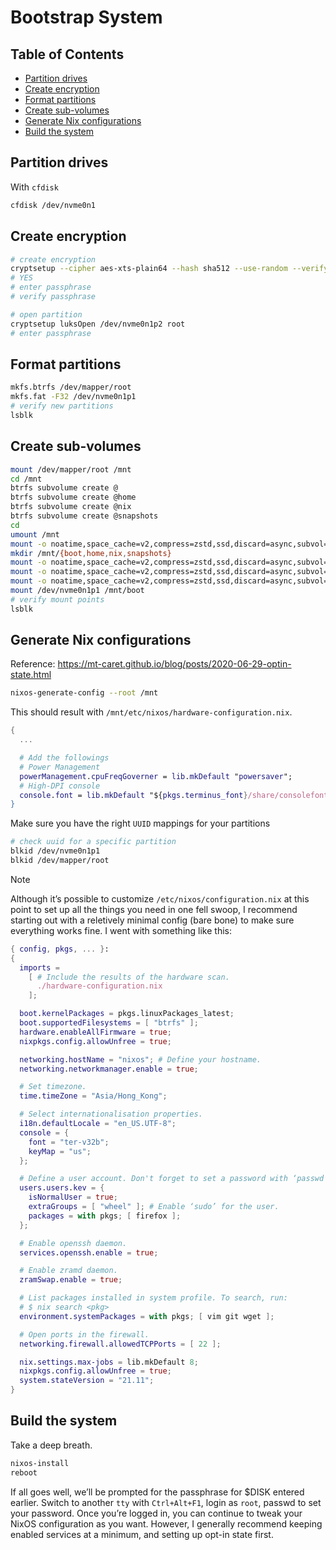 # Bootstrap System

## Table of Contents

<!-- vim-markdown-toc GFM -->

* [Partition drives](#partition-drives)
* [Create encryption](#create-encryption)
* [Format partitions](#format-partitions)
* [Create sub-volumes](#create-sub-volumes)
* [Generate Nix configurations](#generate-nix-configurations)
* [Build the system](#build-the-system)

<!-- vim-markdown-toc -->

## Partition drives

With `cfdisk`

```bash
cfdisk /dev/nvme0n1
```

## Create encryption

```bash
# create encryption
cryptsetup --cipher aes-xts-plain64 --hash sha512 --use-random --verify-passphrase luksFormat /dev/nvme0n1p2
# YES
# enter passphrase
# verify passphrase

# open partition
cryptsetup luksOpen /dev/nvme0n1p2 root
# enter passphrase
```

## Format partitions

```bash
mkfs.btrfs /dev/mapper/root
mkfs.fat -F32 /dev/nvme0n1p1
# verify new partitions
lsblk
```

## Create sub-volumes

```bash
mount /dev/mapper/root /mnt
cd /mnt
btrfs subvolume create @
btrfs subvolume create @home
btrfs subvolume create @nix
btrfs subvolume create @snapshots
cd
umount /mnt
mount -o noatime,space_cache=v2,compress=zstd,ssd,discard=async,subvol=@ /dev/mapper/root /mnt
mkdir /mnt/{boot,home,nix,snapshots}
mount -o noatime,space_cache=v2,compress=zstd,ssd,discard=async,subvol=@home /dev/mapper/root /mnt/home/
mount -o noatime,space_cache=v2,compress=zstd,ssd,discard=async,subvol=@nix /dev/mapper/root /mnt/nix/
mount -o noatime,space_cache=v2,compress=zstd,ssd,discard=async,subvol=@snapshots /dev/mapper/root /mnt/snapshots/
mount /dev/nvme0n1p1 /mnt/boot
# verify mount points
lsblk
```

## Generate Nix configurations

Reference: https://mt-caret.github.io/blog/posts/2020-06-29-optin-state.html

```bash
nixos-generate-config --root /mnt
```

This should result with `/mnt/etc/nixos/hardware-configuration.nix`.

```nix
{
  ...

  # Add the followings
  # Power Management
  powerManagement.cpuFreqGoverner = lib.mkDefault "powersaver";
  # High-DPI console
  console.font = lib.mkDefault "${pkgs.terminus_font}/share/consolefonts/ter-u28n.psf.gz";
}
```

Make sure you have the right `UUID` mappings for your partitions

```bash
# check uuid for a specific partition
blkid /dev/nvme0n1p1
blkid /dev/mapper/root
```

> [!NOTE]
> Although it’s possible to customize `/etc/nixos/configuration.nix` at this point to set up all the things you need in one fell swoop, I recommend starting out with a reletively minimal config (bare bone) to make sure everything works fine. I went with something like this:

```nix
{ config, pkgs, ... }:
{
  imports =
    [ # Include the results of the hardware scan.
      ./hardware-configuration.nix
    ];

  boot.kernelPackages = pkgs.linuxPackages_latest;
  boot.supportedFilesystems = [ "btrfs" ];
  hardware.enableAllFirmware = true;
  nixpkgs.config.allowUnfree = true;

  networking.hostName = "nixos"; # Define your hostname.
  networking.networkmanager.enable = true;

  # Set timezone.
  time.timeZone = "Asia/Hong_Kong";

  # Select internationalisation properties.
  i18n.defaultLocale = "en_US.UTF-8";
  console = {
    font = "ter-v32b";
    keyMap = "us";
  };

  # Define a user account. Don't forget to set a password with ‘passwd’.
  users.users.kev = {
    isNormalUser = true;
    extraGroups = [ "wheel" ]; # Enable ‘sudo’ for the user.
    packages = with pkgs; [ firefox ];
  };

  # Enable openssh daemon.
  services.openssh.enable = true;

  # Enable zramd daemon.
  zramSwap.enable = true;

  # List packages installed in system profile. To search, run:
  # $ nix search <pkg>
  environment.systemPackages = with pkgs; [ vim git wget ];

  # Open ports in the firewall.
  networking.firewall.allowedTCPPorts = [ 22 ];

  nix.settings.max-jobs = lib.mkDefault 8;
  nixpkgs.config.allowUnfree = true;
  system.stateVersion = "21.11";
}
```

## Build the system

Take a deep breath.

```bash
nixos-install
reboot
```

If all goes well, we’ll be prompted for the passphrase for $DISK entered earlier. Switch to another `tty` with `Ctrl+Alt+F1`, login as `root`, passwd <passwd> to set your password. Once you’re logged in, you can continue to tweak your NixOS configuration as you want. However, I generally recommend keeping enabled services at a minimum, and setting up opt-in state first.

